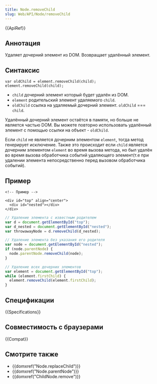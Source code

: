 ```yaml
---
title: Node.removeChild
slug: Web/API/Node/removeChild
---
```


{{ApiRef}}

## Аннотация

Удаляет дочерний элемент из DOM. Возвращает удалённый элемент.

## Синтаксис

```
var oldChild = element.removeChild(child);
element.removeChild(child);
```

- `child` дочерний элемент который будет удалён из DOM.
- `element` родительский элемент удаляемого `child`.
- `oldChild` ссылка на удаляемый дочерний элемент. `oldChild` === `child`.

Удалённый дочерний элемент остаётся в памяти, но больше не является частью DOM. Вы можете повторно использовать удалённый элемент с помощью ссылки на объект - `oldChild`.

Если `child` не является дочерним элементом `element`, тогда метод генерирует исключение. Также это происходит если `child` является дочерним элементом `element` во время вызова метода, но был удалён во время вызова обработчика событий удаляющего элемент(т.e при удалении элемента непосредственно перед вызовом обработчика событий).

## Пример

```
<!-- Пример -->

<div id="top" align="center">
  <div id="nested"></div>
</div>
```

```js
// Удаление элемента с известным родителем
var d = document.getElementById("top");
var d_nested = document.getElementById("nested");
var throwawayNode = d.removeChild(d_nested);
```

```js
// Удаление элемента без указания его родителя
var node = document.getElementById("nested");
if (node.parentNode) {
  node.parentNode.removeChild(node);
}
```

```js
// Удаление всех дочерних элементов
var element = document.getElementById("top");
while (element.firstChild) {
  element.removeChild(element.firstChild);
}
```

## Спецификации

{{Specifications}}

## Совместимость с браузерами

{{Compat}}

## Смотрите также

- {{domxref("Node.replaceChild")}}
- {{domxref("Node.parentNode")}}
- {{domxref("ChildNode.remove")}}
